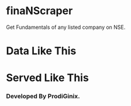 # finaNScraper

Get Fundamentals of any listed company on NSE.


# Data Like This


# Served Like This



### Developed By ProdiGinix.